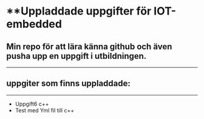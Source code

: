 # **Uppladdade uppgifter för IOT-embedded 

## Min repo för att lära känna github och även pusha upp en uppgift i utbildningen.

---
## uppgiter som finns uppladdade:
---
- Uppgift6 c++
- Test med Yml fil till c++

